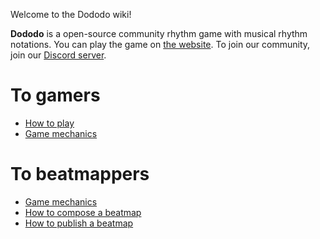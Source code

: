 Welcome to the Dododo wiki!

**Dododo** is a open-source community rhythm game with musical rhythm notations.
You can play the game on [the website](https://ulysseszh.github.io/rpg/dododo/).
To join our community, join our [Discord server](https://discord.gg/yYdMw5hm2K).

# To gamers

- [How to play](How-to-play)
- [Game mechanics](Game-mechanics)

# To beatmappers

- [Game mechanics](Game-mechanics)
- [How to compose a beatmap](How-to-compose-a-beatmap)
- [How to publish a beatmap](How-to-publish-a-beatmap)
